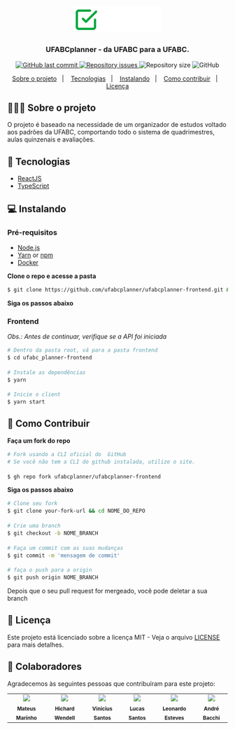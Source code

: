 <h1 align="center">
	<img alt="Logo" src=".github/logo.png" width="200px" />
</h1>

<h3 align="center">
  UFABCplanner - da UFABC para a UFABC.
</h3>

<p align="center">

<a href="https://github.com/ufabcplanner/ufabcplanner-frontend/commits/main">
    <img alt="GitHub last commit" src="https://img.shields.io/github/last-commit/ufabcplanner/ufabcplanner-frontend">
  </a>

  <a href="https://github.com/ufabcplanner/UFABCplanner/issues">
    <img alt="Repository issues" src="https://img.shields.io/github/issues/ufabcplanner/ufabcplanner-frontend">
  </a>

  <img alt="Repository size" src="https://img.shields.io/github/repo-size/ufabcplanner/ufabcplanner-frontend">

  <img alt="GitHub" src="https://img.shields.io/github/license/ufabcplanner/ufabcplanner-frontend">
</p>

<p align="center">
  <a href="#-sobre-o-projeto">Sobre o projeto</a>&nbsp;&nbsp;&nbsp;|&nbsp;&nbsp;&nbsp;
  <a href="#-tecnologias">Tecnologias</a>&nbsp;&nbsp;&nbsp;|&nbsp;&nbsp;&nbsp;
  <a href="#-instalando">Instalando</a>&nbsp;&nbsp;&nbsp;|&nbsp;&nbsp;&nbsp;
  <a href="#-como-contribuir">Como contribuir</a>&nbsp;&nbsp;&nbsp;|&nbsp;&nbsp;&nbsp;
  <a href="#-Licença">Licença</a>
</p>

## 👨🏻‍💻 Sobre o projeto

<p >O projeto é baseado na necessidade de um organizador de estudos voltado aos padrões da UFABC, comportando todo o sistema de quadrimestres, aulas quinzenais e avaliações.</p>

## 🚀 Tecnologias

- [ReactJS](https://reactjs.org/)
- [TypeScript](https://www.typescriptlang.org/)

## 💻 Instalando

### Pré-requisitos

- [Node.js](https://nodejs.org/en/)
- [Yarn](https://classic.yarnpkg.com/) or [npm](https://www.npmjs.com/)
- [Docker](https://www.docker.com/)

**Clone o repo e acesse a pasta**

```bash
$ git clone https://github.com/ufabcplanner/ufabcplanner-frontend.git && cd UFABCplanner
```

**Siga os passos abaixo**

### Frontend

_Obs.: Antes de continuar, verifique se a API foi iniciada_

```bash
# Dentro da pasta root, vá para a pasta frontend
$ cd ufabc_planner-frontend

# Instale as dependências
$ yarn

# Inicie o client
$ yarn start
```

## 🤔 Como Contribuir

**Faça um fork do repo**

```bash
# Fork usando a CLI oficial do  GitHub
# Se você não tem a CLI do github instalada, utilize o site.

$ gh repo fork ufabcplanner/ufabcplanner-frontend
```

**Siga os passos abaixo**

```bash
# Clone seu fork
$ git clone your-fork-url && cd NOME_DO_REPO

# Crie uma branch
$ git checkout -b NOME_BRANCH

# Faça um commit com as suas mudanças
$ git commit -m 'mensagem de commit'

# faça o push para a origin
$ git push origin NOME_BRANCH
```

Depois que o seu pull request for mergeado, você pode deletar a sua branch

## 📝 Licença

Este projeto está licenciado sobre a licença MIT - Veja o arquivo [LICENSE](LICENSE) para mais detalhes.

## 🤝 Colaboradores

Agradecemos às seguintes pessoas que contribuíram para este projeto:

<table>
  <tr>
    <td align="center">
      <a href="https://github.com/marinhomateus">
        <img src="https://github.com/marinhomateus.png" width="100px;"/><br>
        <sub>
          <b>Mateus Marinho</b>
        </sub>
      </a>
    </td>
    <td align="center">
      <a href="https://github.com/wendellhichard">
        <img src="https://github.com/wendellhichard.png" width="100px;"/><br>
        <sub>
          <b>Hichard Wendell</b>
        </sub>
      </a>
    </td>
    <td align="center">
      <a href="https://github.com/ViniciussSantos">
        <img src="https://github.com/ViniciussSantos.png" width="100px;"/><br>
        <sub>
          <b>Vinicius Santos</b>
        </sub>
      </a>
    </td>
    <td align="center">
      <a href="https://github.com/lucasajs">
        <img src="https://github.com/lucasajs.png" width="100px;"/><br>
        <sub>
          <b>Lucas Santos</b>
        </sub>
      </a>
    </td>
    <td align="center">
      <a href="https://github.com/estevesHERE">
        <img src="https://github.com/estevesHERE.png" width="100px;"/><br>
        <sub>
          <b>Leonardo Esteves</b>
        </sub>
      </a>
    </td>
    <td align="center">
      <a href="https://github.com/abacchi00">
        <img src="https://github.com/abacchi00.png" width="100px;"/><br>
        <sub>
          <b>André Bacchi</b>
        </sub>
      </a>
    </td>
  </tr>
</table>
